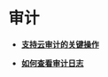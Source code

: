 # 审计<a name="ecs_03_1100"></a>

-   **[支持云审计的关键操作](支持云审计的关键操作.md)**  

-   **[如何查看审计日志](如何查看审计日志.md)**  


